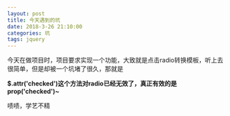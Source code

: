 ```yaml
---
layout: post
title: 今天遇到的坑
date: 2018-3-26 21:10:00
categories: 坑
tags: jquery
---
```


今天在做项目时，项目要求实现一个功能，大致就是点击radio转换模板，听上去很简单，但是却被一个坑堵了很久，那就是

**$.attr('checked')这个方法对radio已经无效了，真正有效的是prop('checked')~**

啧啧，学艺不精